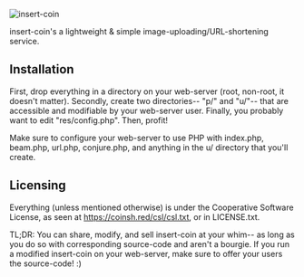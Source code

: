 ![insert-coin](https://coinsh.red/p/logo-big.png)

insert-coin's a lightweight & simple image-uploading/URL-shortening service.


Installation
------
First, drop everything in a directory on your web-server (root, non-root,
it doesn't matter). Secondly, create two directories-- "p/" and "u/"-- that
are accessible and modifiable by your web-server user. Finally, you probably
want to edit "res/config.php". Then, profit!

Make sure to configure your web-server to use PHP with index.php, beam.php,
url.php, conjure.php, and anything in the u/ directory that you'll create.

Licensing
------
Everything (unless mentioned otherwise) is under the Cooperative Software License,
as seen at https://coinsh.red/csl/csl.txt, or in LICENSE.txt.

TL;DR: You can share, modify, and sell insert-coin at your whim-- as long as
you do so with corresponding source-code and aren't a bourgie.
If you run a modified insert-coin on your web-server, make sure to offer your
users the source-code! :)
